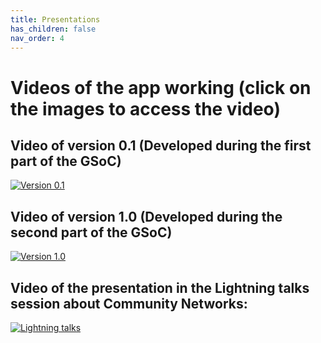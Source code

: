 ```yaml
---
title: Presentations
has_children: false
nav_order: 4
---
```

# Videos of the app working (click on the images to access the video)

## Video of version 0.1 (Developed during the first part of the GSoC)

[![Version 0.1](https://img.youtube.com/vi/v9LDV2kdCeE/0.jpg)](https://www.youtube.com/watch?v=v9LDV2kdCeE)

## Video of version 1.0 (Developed during the second part of the GSoC)

[![Version 1.0](https://img.youtube.com/vi/4wQmdKxRXTs/0.jpg)](https://www.youtube.com/watch?v=4wQmdKxRXTs)

## Video of the presentation in the Lightning talks session about Community Networks:

[![Lightning talks](https://img.youtube.com/vi/AWzf1LebdTE/0.jpg)](https://www.youtube.com/watch?v=AWzf1LebdTE)
